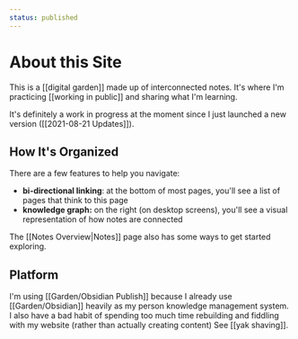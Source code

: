 ```yaml
---
status: published
---
```

# About this Site
This is a [[digital garden]] made up of interconnected notes. It's where I'm practicing [[working in public]] and sharing what I'm learning. 

It's definitely a work in progress at the moment since I just launched a new version ([[2021-08-21 Updates]]).

## How It's Organized
There are a few features to help you navigate: 
- **bi-directional linking**: at the bottom of most pages, you'll see a list of pages that think to this page
- **knowledge graph:** on the right (on desktop screens), you'll see a visual representation of how notes are connected

The [[Notes Overview|Notes]] page also has some ways to get started exploring. 

## Platform
I'm using [[Garden/Obsidian Publish]] because I already use [[Garden/Obsidian]] heavily as my person knowledge management system. I also have a bad habit of spending too much time rebuilding and fiddling with my website (rather than actually creating content) See [[yak shaving]]. 


